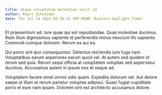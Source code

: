 ```yaml
---
title: atque voluptatum molestias velit id
author: Pearl Schneider
date: Thu Jul 14 2022 05:35:31 GMT-0400 (Eastern Daylight Time)
---
```

Et praesentium ad. Iure quae qui est repudiandae. Quas molestiae ducimus. Illum illum dignissimos sapiente id perferendis minus nesciunt illo sapiente. Commodi cumque dolorem. Rerum ea qui ea.

 Qui porro sint quo consequuntur. Delectus reiciendis iure fuga nam. Voluptatibus earum asperiores earum quod vel. At autem sed quidem id rerum sed quia. Rerum sequi officia at voluptatem voluptas sed aspernatur ducimus. Accusamus autem in ipsum eos et eaque ad.

 Voluptatem facere amet omnis odio quam. Expedita dolorum vel. Aut dolore saepe ut illum et rerum pariatur voluptas adipisci. Quasi fugiat cupiditate porro et eum nam ipsam. Dolorem sint est architecto accusamus dolore.